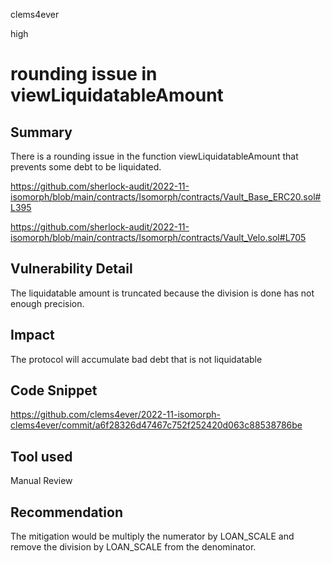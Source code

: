 clems4ever

high

# rounding issue in viewLiquidatableAmount

## Summary

There is a rounding issue in the function viewLiquidatableAmount that prevents some debt to be liquidated.

https://github.com/sherlock-audit/2022-11-isomorph/blob/main/contracts/Isomorph/contracts/Vault_Base_ERC20.sol#L395

https://github.com/sherlock-audit/2022-11-isomorph/blob/main/contracts/Isomorph/contracts/Vault_Velo.sol#L705

## Vulnerability Detail

The liquidatable amount is truncated because the division is done has not enough precision.

## Impact

The protocol will accumulate bad debt that is not liquidatable

## Code Snippet

https://github.com/clems4ever/2022-11-isomorph-clems4ever/commit/a6f28326d47467c752f252420d063c88538786be

## Tool used

Manual Review

## Recommendation

The mitigation would be multiply the numerator by LOAN_SCALE and remove the division by LOAN_SCALE from the denominator.
